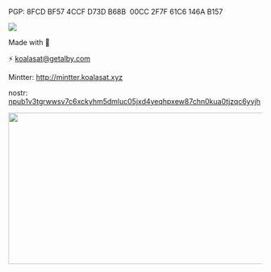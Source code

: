 PGP: 8FCD BF57 4CCF D73D B68B  00CC 2F7F 61C6 146A B157

![](https://forthebadge.com/images/featured/featured-powered-by-electricity.svg)

Made with 🐨

⚡ [koalasat@getalby.com](https://getalby.com/p/koalasat)

Mintter: http://mintter.koalasat.xyz

nostr: [npub1v3tgrwwsv7c6xckyhm5dmluc05jxd4yeqhpxew87chn0kua0tjzqc6yvjh](https://njump.me/npub1v3tgrwwsv7c6xckyhm5dmluc05jxd4yeqhpxew87chn0kua0tjzqc6yvjh)

<div align="center">
  <img src="https://github-readme-stats.vercel.app/api?username=koalasat&show_icons=true&theme=dracula" width="600" height="300"/>
</div>
